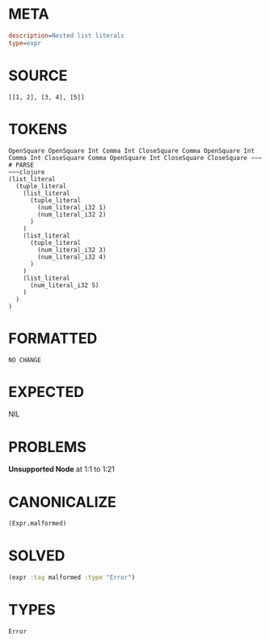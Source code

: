# META
~~~ini
description=Nested list literals
type=expr
~~~
# SOURCE
~~~roc
[[1, 2], [3, 4], [5]]
~~~
# TOKENS
~~~text
OpenSquare OpenSquare Int Comma Int CloseSquare Comma OpenSquare Int Comma Int CloseSquare Comma OpenSquare Int CloseSquare CloseSquare ~~~
# PARSE
~~~clojure
(list_literal
  (tuple_literal
    (list_literal
      (tuple_literal
        (num_literal_i32 1)
        (num_literal_i32 2)
      )
    )
    (list_literal
      (tuple_literal
        (num_literal_i32 3)
        (num_literal_i32 4)
      )
    )
    (list_literal
      (num_literal_i32 5)
    )
  )
)
~~~
# FORMATTED
~~~roc
NO CHANGE
~~~
# EXPECTED
NIL
# PROBLEMS
**Unsupported Node**
at 1:1 to 1:21

# CANONICALIZE
~~~clojure
(Expr.malformed)
~~~
# SOLVED
~~~clojure
(expr :tag malformed :type "Error")
~~~
# TYPES
~~~roc
Error
~~~
